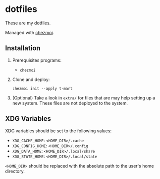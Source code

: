 # dotfiles

These are my dotfiles.

Managed with [chezmoi](https://www.chezmoi.io/).

## Installation

1. Prerequisites programs:

   - `chezmoi`

2. Clone and deploy:

   ```shell
   chezmoi init --apply t-mart
   ```

4. (Optional) Take a look in `extra/` for files that are may help setting up
   a new system. These files are not deployed to the system.

## XDG Variables

XDG variables should be set to the following values:

- `XDG_CACHE_HOME`: `<HOME_DIR>/.cache`
- `XDG_CONFIG_HOME`: `<HOME_DIR>/.config`
- `XDG_DATA_HOME`: `<HOME_DIR>/.local/share`
- `XDG_STATE_HOME`: `<HOME_DIR>/.local/state`

`<HOME_DIR>` should be replaced with the absolute path to the user's home
directory.
